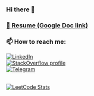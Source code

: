 ### Hi there 👋

### [📝 Resume (Google Doc link)][google-dock-cv-link]

### 📫 How to reach me:
[![LinkedIn](https://img.shields.io/badge/LinkedIn-profile-%230e76a8?style=flat&logo=linkedin)](https://www.linkedin.com/in/dmitrii-podlesnykh)
</br>
[![StackOverflow profile][stackOverflow-badge]][stackOverflow-link]
</br>
[![Telegram](https://img.shields.io/badge/Telegram-ping-%232CA5E0?style=flat&logo=telegram)](https://t.me/DmitriiPodlesnykh)
</br>

<br/>[![LeetCode Stats][1]][profile-link]

[1]: https://leetcard.jacoblin.cool/DmitriiPodlesnykh?theme=unicorn&font=Itim
[profile-link]: https://leetcode.com/DmitriiPodlesnykh/
[google-dock-cv-link]: https://docs.google.com/document/d/1sQtUH3BKyEkT9TgD94YlFggHkE9fWbtz-9qSp7KJFK0/edit?usp=sharing

[instagram-icon]: https://img.shields.io/badge/Instagram-profile-white?style=flat&logo=Instagram
[instagram-link]: https://www.instagram.com/d.podlesnykh/

[youtube-icon]: https://img.shields.io/youtube/channel/views/UC4eAGA-fuOl0a5LIz1m1qYA
[youtube-channel-link]: https://www.youtube.com/channel/UC4eAGA-fuOl0a5LIz1m1qYA

[stackOverflow-badge]: https://img.shields.io/badge/StackOverflow-profile-yellow?logo=StackOverflow
[stackOverflow-link]: https://stackoverflow.com/users/6460906/dmitrii-podlesnykh

